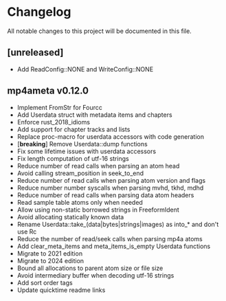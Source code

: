 # Changelog

All notable changes to this project will be documented in this file.

## [unreleased]

- Add ReadConfig::NONE and WriteConfig::NONE

## mp4ameta v0.12.0

- Implement FromStr for Fourcc
- Add Userdata struct with metadata items and chapters
- Enforce rust_2018_idioms
- Add support for chapter tracks and lists
- Replace proc-macro for userdata accessors with code generation
- [**breaking**] Remove Userdata::dump functions
- Fix some lifetime issues with userdata accessors
- Fix length computation of utf-16 strings
- Reduce number of read calls when parsing an atom head
- Avoid calling stream_position in seek_to_end
- Reduce number of read calls when parsing atom version and flags
- Reduce number number syscalls when parsing mvhd, tkhd, mdhd
- Reduce number of read calls when parsing data atom headers
- Read sample table atoms only when needed
- Allow using non-static borrowed strings in FreeformIdent
- Avoid allocating statically known data
- Rename Userdata::take_(data|bytes|strings|images) as into_* and don't use Rc
- Reduce the number of read/seek calls when parsing mp4a atoms
- Add clear_meta_items and meta_items_is_empty Userdata functions
- Migrate to 2021 edition
- Migrate to 2024 edition
- Bound all allocations to parent atom size or file size
- Avoid intermediary buffer when decoding utf-16 strings
- Add sort order tags
- Update quicktime readme links
